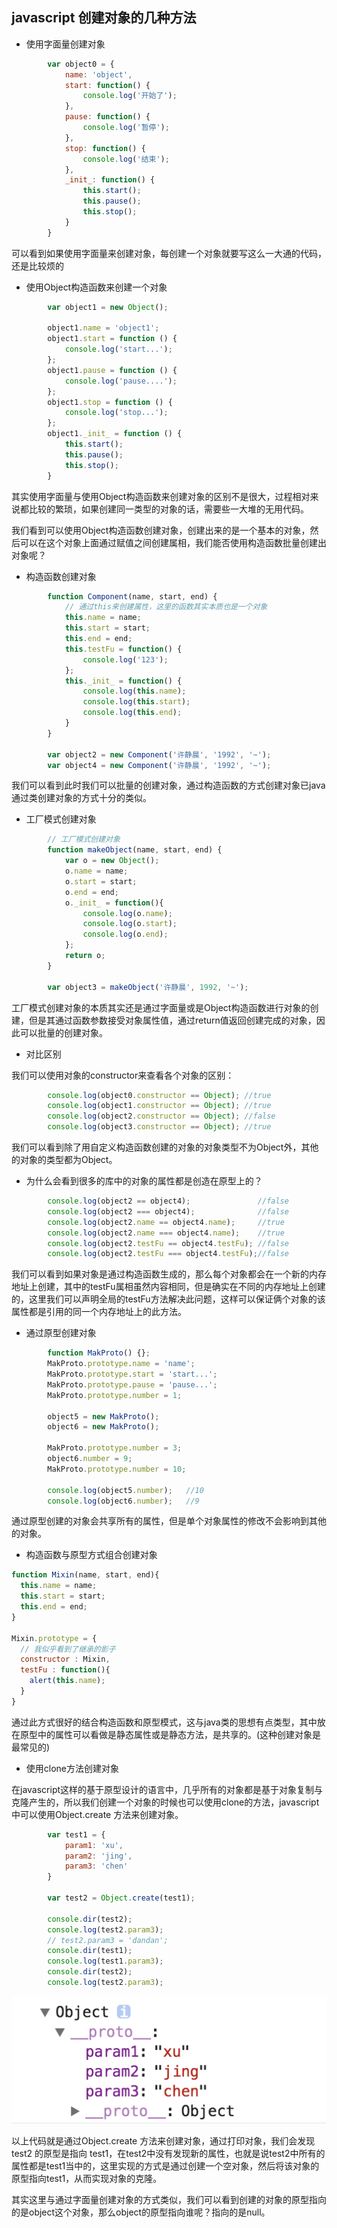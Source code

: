 ## javascript 创建对象的几种方法

- 使用字面量创建对象

````javascript
        var object0 = {
            name: 'object',
            start: function() {
                console.log('开始了');
            },
            pause: function() {
                console.log('暂停');
            },
            stop: function() {
                console.log('结束');
            },
            _init_: function() {
                this.start();
                this.pause();
                this.stop();
            }
        }
````

可以看到如果使用字面量来创建对象，每创建一个对象就要写这么一大通的代码，还是比较烦的

- 使用Object构造函数来创建一个对象

````javascript
        var object1 = new Object();

        object1.name = 'object1';
        object1.start = function () {
            console.log('start...');
        };
        object1.pause = function () {
            console.log('pause....');
        };
        object1.stop = function () {
            console.log('stop...');
        };
        object1._init_ = function () {
            this.start();
            this.pause();
            this.stop();
        }
````

其实使用字面量与使用Object构造函数来创建对象的区别不是很大，过程相对来说都比较的繁琐，如果创建同一类型的对象的话，需要些一大堆的无用代码。

我们看到可以使用Object构造函数创建对象，创建出来的是一个基本的对象，然后可以在这个对象上面通过赋值之间创建属相，我们能否使用构造函数批量创建出对象呢？

- 构造函数创建对象

````javascript
        function Component(name, start, end) {
            // 通过this来创建属性，这里的函数其实本质也是一个对象
            this.name = name;
            this.start = start;
            this.end = end;
            this.testFu = function() {
                console.log('123');
            };
            this._init_ = function() {
                console.log(this.name);
                console.log(this.start);
                console.log(this.end);
            }
        }

        var object2 = new Component('许静晨', '1992', '~');
        var object4 = new Component('许静晨', '1992', '~');
````

我们可以看到此时我们可以批量的创建对象，通过构造函数的方式创建对象已java通过类创建对象的方式十分的类似。

- 工厂模式创建对象

````javascript
        // 工厂模式创建对象
        function makeObject(name, start, end) {
            var o = new Object();
            o.name = name;
            o.start = start;
            o.end = end;
            o._init_ = function(){
                console.log(o.name);
                console.log(o.start);
                console.log(o.end);
            };
            return o;
        }
        
        var object3 = makeObject('许静晨', 1992, '~');
````

工厂模式创建对象的本质其实还是通过字面量或是Object构造函数进行对象的创建，但是其通过函数参数接受对象属性值，通过return值返回创建完成的对象，因此可以批量的创建对象。

- 对比区别

我们可以使用对象的constructor来查看各个对象的区别：

````javascript
        console.log(object0.constructor == Object); //true
        console.log(object1.constructor == Object); //true
        console.log(object2.constructor == Object); //false
        console.log(object3.constructor == Object); //true
````

我们可以看到除了用自定义构造函数创建的对象的对象类型不为Object外，其他的对象的类型都为Object。

- 为什么会看到很多的库中的对象的属性都是创造在原型上的？

````javascript
        console.log(object2 == object4);               //false
        console.log(object2 === object4);              //false
        console.log(object2.name == object4.name);     //true
        console.log(object2.name === object4.name);    //true
        console.log(object2.testFu == object4.testFu); //false
        console.log(object2.testFu === object4.testFu);//false
````

我们可以看到如果对象是通过构造函数生成的，那么每个对象都会在一个新的内存地址上创建，其中的testFu属相虽然内容相同，但是确实在不同的内存地址上创建的，这里我们可以声明全局的testFu方法解决此问题，这样可以保证俩个对象的该属性都是引用的同一个内存地址上的此方法。

- 通过原型创建对象

````javascript
        function MakProto() {};
        MakProto.prototype.name = 'name';
        MakProto.prototype.start = 'start...';
        MakProto.prototype.pause = 'pause...';
        MakProto.prototype.number = 1;
        
        object5 = new MakProto();
        object6 = new MakProto();

        MakProto.prototype.number = 3;
        object6.number = 9;
        MakProto.prototype.number = 10;
        
        console.log(object5.number);   //10
        console.log(object6.number);   //9
````

通过原型创建的对象会共享所有的属性，但是单个对象属性的修改不会影响到其他的对象。

- 构造函数与原型方式组合创建对象

````javascript
function Mixin(name, start, end){
  this.name = name;
  this.start = start;
  this.end = end;
}
 
Mixin.prototype = {
  // 我似乎看到了继承的影子
  constructor : Mixin,
  testFu : function(){
    alert(this.name);
  }
}
````

通过此方式很好的结合构造函数和原型模式，这与java类的思想有点类型，其中放在原型中的属性可以看做是静态属性或是静态方法，是共享的。(这种创建对象是最常见的)

- 使用clone方法创建对象

在javascript这样的基于原型设计的语言中，几乎所有的对象都是基于对象复制与克隆产生的，所以我们创建一个对象的时候也可以使用clone的方法，javascript中可以使用Object.create 方法来创建对象。

````javascript
        var test1 = {
            param1: 'xu',
            param2: 'jing',
            param3: 'chen'
        }

        var test2 = Object.create(test1);

        console.dir(test2);
        console.log(test2.param3);
        // test2.param3 = 'dandan';
        console.dir(test1);
        console.log(test1.param3);
        console.dir(test2);
        console.log(test2.param3);
````

![](img/javascript/objectcreate.png)

以上代码就是通过Object.create 方法来创建对象，通过打印对象，我们会发现test2 的原型是指向 test1，在test2中没有发现新的属性，也就是说test2中所有的属性都是test1当中的，这里实现的方式是通过创建一个空对象，然后将该对象的原型指向test1，从而实现对象的克隆。

其实这里与通过字面量创建对象的方式类似，我们可以看到创建的对象的原型指向的是object这个对象，那么object的原型指向谁呢？指向的是null。











 

